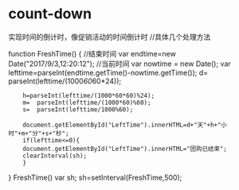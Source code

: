# count-down
实现时间的倒计时，像促销活动的时间倒计时
//具体几个处理方法




function FreshTime()
{
        //结束时间
        var endtime=new Date("2017/9/3,12:20:12");
        //当前时间
        var nowtime = new Date();
        var lefttime=parseInt(endtime.getTime()-nowtime.getTime()); 
        d= parseInt(lefttime/(1000*60*60*24));
       
        h=parseInt(lefttime/(1000*60*60)%24);
        m=  parseInt(lefttime/(1000*60)%60);
        s=  parseInt(lefttime/1000%60);
       
        document.getElementById("LeftTime").innerHTML=d+"天"+h+"小时"+m+"分"+s+"秒";
        if(lefttime<=0){
        document.getElementById("LeftTime").innerHTML="团购已结束";
        clearInterval(sh);
        }
}
   FreshTime()
   var sh;
   sh=setInterval(FreshTime,500);
